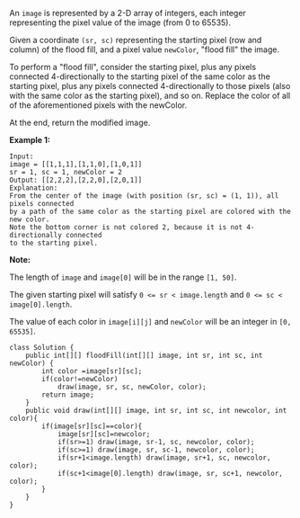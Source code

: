 An `image` is represented by a 2-D array of integers, each integer representing the pixel value of the image (from 0 to 65535).

Given a coordinate `(sr, sc)` representing the starting pixel (row and column) of the flood fill, and a pixel value `newColor`, "flood fill" the image.

To perform a "flood fill", consider the starting pixel, plus any pixels connected 4-directionally to the starting pixel of the same color as the starting pixel, plus any pixels connected 4-directionally to those pixels (also with the same color as the starting pixel), and so on. Replace the color of all of the aforementioned pixels with the newColor.

At the end, return the modified image.

**Example 1:**

```
Input: 
image = [[1,1,1],[1,1,0],[1,0,1]]
sr = 1, sc = 1, newColor = 2
Output: [[2,2,2],[2,2,0],[2,0,1]]
Explanation: 
From the center of the image (with position (sr, sc) = (1, 1)), all pixels connected 
by a path of the same color as the starting pixel are colored with the new color.
Note the bottom corner is not colored 2, because it is not 4-directionally connected
to the starting pixel.
```



**Note:**

The length of `image` and `image[0]` will be in the range `[1, 50]`.

The given starting pixel will satisfy `0 <= sr < image.length` and `0 <= sc < image[0].length`.

The value of each color in `image[i][j]` and `newColor` will be an integer in `[0, 65535]`.

```
class Solution {
    public int[][] floodFill(int[][] image, int sr, int sc, int newColor) {
        int color =image[sr][sc];
        if(color!=newColor)
            draw(image, sr, sc, newColor, color);
        return image;
    }
    public void draw(int[][] image, int sr, int sc, int newcolor, int color){
        if(image[sr][sc]==color){
            image[sr][sc]=newcolor;
            if(sr>=1) draw(image, sr-1, sc, newcolor, color);
            if(sc>=1) draw(image, sr, sc-1, newcolor, color);
            if(sr+1<image.length) draw(image, sr+1, sc, newcolor, color);
            if(sc+1<image[0].length) draw(image, sr, sc+1, newcolor, color);
        }
    }
}
```

